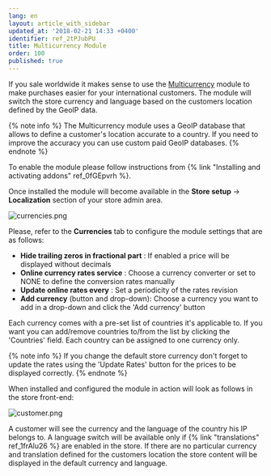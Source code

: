 ```yaml
---
lang: en
layout: article_with_sidebar
updated_at: '2018-02-21 14:33 +0400'
identifier: ref_2tPJubPU
title: Multicurrency Module
order: 100
published: true
---
```

If you sale worldwide it makes sense to use the [Multicurrency](https://market.x-cart.com/addons/multicurrency-for-xcart5.html "Multicurrency Module") module to make purchases easier for your international customers. The module will switch the store currency and language based on the customers location defined by the GeoIP data.

{% note info %}
The Multicurrency module uses a GeoIP database that allows to define a customer's location accurate to a country. If you need to improve the accuracy you can use custom paid GeoIP databases.
{% endnote %}

To enable the module please follow instructions from {% link "Installing and activating addons" ref_0fGEpvrh %}.

Once installed the module will become available in the **Store setup** -> **Localization** section of your store admin area.

![currencies.png]({{site.baseurl}}/attachments/ref_2tPJubPU/currencies.png)

Please, refer to the **Currencies** tab to configure the module settings that are as follows:

* **Hide trailing zeros in fractional part** : If enabled a price will be displayed without decimals
* **Online currency rates service** : Choose a currency converter or set to NONE to define the conversion rates manually
* **Update online rates every** : Set a periodicity of the rates revision
* **Add currency** (button and drop-down): Choose a currency you want to add in a drop-down and click the 'Add currency' button

Each currency comes with a pre-set list of countries it's applicable to. If you want you can add/remove countries to/from the list by clicking the 'Countries' field. Each country can be assigned to one currency only.

{% note info %}
If you change the default store currency don't forget to update the rates using the 'Update Rates' button for the prices to be displayed correctly.
{% endnote %}

When installed and configured the module in action will look as follows in the store front-end:

![customer.png]({{site.baseurl}}/attachments/ref_2tPJubPU/customer.png)

A customer will see the currency and the language of the country his IP belongs to. A language switch will be available only if {% link "translations" ref_1frAlu26 %} are enabled in the store. If there are no particular currency and translation defined for the customers location the store content will be displayed in the default currency and language.
